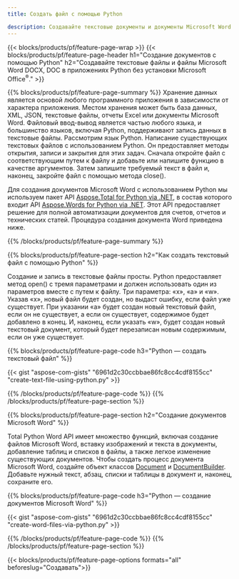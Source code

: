 ```yaml
---
title: Создать файл с помощью Python 

description: Создавайте текстовые документы и документы Microsoft Word без установки Microsoft Office 
---
```


{{< blocks/products/pf/feature-page-wrap >}}
{{< blocks/products/pf/feature-page-header h1="Создание документов с помощью Python" h2="Создавайте текстовые файлы и файлы Microsoft Word DOCX, DOC в приложениях Python без установки Microsoft Office<sup>&reg;</sup>." >}}

{{% blocks/products/pf/feature-page-summary %}}
Хранение данных является основой любого программного приложения в зависимости от характера приложения. Местом хранения может быть база данных, XML, JSON, текстовые файлы, отчеты Excel или документы Microsoft Word. Файловый ввод-вывод является частью любого языка, и большинство языков, включая Python, поддерживают запись данных в текстовые файлы. Рассмотрим язык Python. Написание существующих текстовых файлов с использованием Python. Он предоставляет методы открытия, записи и закрытия для этих задач. Сначала откройте файл с соответствующим путем к файлу и добавьте или напишите функцию в качестве аргументов. Затем запишите требуемый текст в файл и, наконец, закройте файл с помощью метода close(). 

Для создания документов Microsoft Word с использованием Python мы используем пакет API [Aspose.Total for Python via .NET](https://products.aspose.com/total/python-net/), в состав которого входит API [Aspose.Words for Python via .NET](https://products.aspose.com/words/python-net/). Этот API предоставляет решение для полной автоматизации документов для счетов, отчетов и технических статей. Процедура создания документа Word приведена ниже.

{{% /blocks/products/pf/feature-page-summary  %}}

{{% blocks/products/pf/feature-page-section  h2="Как создать текстовый файл с помощью Python" %}}

Создание и запись в текстовые файлы просты. Python предоставляет метод open() с тремя параметрами и должен использовать один из параметров вместе с путем к файлу. Три параметра: «x», «a» и «w». Указав «x», новый файл будет создан, но выдаст ошибку, если файл уже существует. При указании «a» будет создан новый текстовый файл, если он не существует, а если он существует, содержимое будет добавлено в конец. И, наконец, если указать «w», будет создан новый текстовый документ, который будет перезаписан новым содержимым, если он уже существует.

{{% blocks/products/pf/feature-page-code h3="Python — создать текстовый файл" %}}

{{< gist "aspose-com-gists" "6961d2c30ccbbae86fc8cc4cdf8155cc" "create-text-file-using-python.py" >}}

{{% /blocks/products/pf/feature-page-code  %}}
{{% /blocks/products/pf/feature-page-section %}}

{{% blocks/products/pf/feature-page-section  h2="Создание документов Microsoft Word" %}}

Total Python Word API имеет множество функций, включая создание файлов Microsoft Word, вставку изображений и текста в документы, добавление таблиц и списков в файлы, а также легкое изменение существующих документов. Чтобы создать процесс документа Microsoft Word, создайте объект классов [Document](https://reference.aspose.com/words/python-net/aspose.words/document/) и [DocumentBuilder](https://reference.aspose.com/words/python-net/aspose.words/documentbuilder/). Добавьте нужный текст, абзац, списки и таблицы в документ и, наконец, сохраните его.

{{% blocks/products/pf/feature-page-code h3="Python — создание документов Microsoft Word" %}}

{{< gist "aspose-com-gists" "6961d2c30ccbbae86fc8cc4cdf8155cc" "create-word-files-via-python.py" >}}

{{% /blocks/products/pf/feature-page-code  %}}
{{% /blocks/products/pf/feature-page-section %}}

{{< blocks/products/pf/feature-page-options formats="all" beforeslug="Создавать">}}